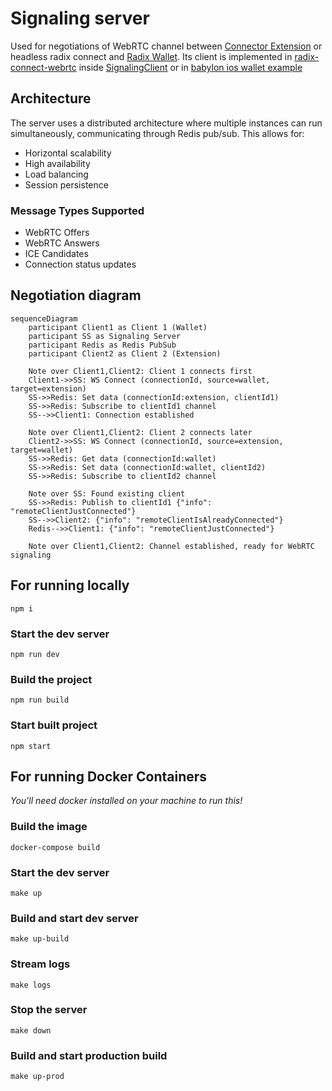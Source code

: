 # Signaling server

Used for negotiations of WebRTC channel between [Connector Extension](https://github.com/radixdlt/connector-extension) or headless radix connect and [Radix Wallet](https://github.com/radixdlt/babylon-wallet-ios). Its client is implemented in [radix-connect-webrtc](https://github.com/radixdlt/radix-connect-webrtc) inside [SignalingClient](https://github.com/radixdlt/radix-connect-webrtc/blob/main/src/connector/signaling/signaling-client.ts) or in [babylon ios wallet example](https://github.com/radixdlt/babylon-wallet-ios/blob/030f7667e49543b3d3d6eb9b618d98bdfe24a14b/RadixWallet/RadixConnect/RadixConnect/RTC/SignalingClient/SignalingClient.swift#L14)

## Architecture

The server uses a distributed architecture where multiple instances can run simultaneously, communicating through Redis pub/sub. This allows for:

- Horizontal scalability
- High availability
- Load balancing
- Session persistence

### Message Types Supported

- WebRTC Offers
- WebRTC Answers
- ICE Candidates
- Connection status updates

## Negotiation diagram

```mermaid
sequenceDiagram
    participant Client1 as Client 1 (Wallet)
    participant SS as Signaling Server
    participant Redis as Redis PubSub
    participant Client2 as Client 2 (Extension)

    Note over Client1,Client2: Client 1 connects first
    Client1->>SS: WS Connect (connectionId, source=wallet, target=extension)
    SS->>Redis: Set data (connectionId:extension, clientId1)
    SS->>Redis: Subscribe to clientId1 channel
    SS-->>Client1: Connection established

    Note over Client1,Client2: Client 2 connects later
    Client2->>SS: WS Connect (connectionId, source=extension, target=wallet)
    SS->>Redis: Get data (connectionId:wallet)
    SS->>Redis: Set data (connectionId:wallet, clientId2)
    SS->>Redis: Subscribe to clientId2 channel
    
    Note over SS: Found existing client
    SS->>Redis: Publish to clientId1 {"info": "remoteClientJustConnected"}
    SS-->>Client2: {"info": "remoteClientIsAlreadyConnected"}
    Redis-->>Client1: {"info": "remoteClientJustConnected"}

    Note over Client1,Client2: Channel established, ready for WebRTC signaling 
```

## For running locally

`npm i`

### Start the dev server

`npm run dev`

### Build the project

`npm run build`

### Start built project

`npm start`

## For running Docker Containers

_You'll need docker installed on your machine to run this!_

### Build the image

`docker-compose build`

### Start the dev server

`make up`

### Build and start dev server

`make up-build`

### Stream logs

`make logs`

### Stop the server

`make down`

### Build and start production build

`make up-prod`

